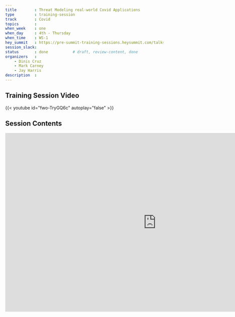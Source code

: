 ```yaml
---
title        : Threat Modeling real-world Covid Applications
type         : training-session
track        : Covid
topics       :
when_week    : one
when_day     : 4th - Thursday
when_time    : WS-1
hey_summit   : https://pre-summit-training-sessions.heysummit.com/talks/threat-modeling-introduction/
session_slack:
status       : done           # draft, review-content, done
organizers   : 
    - Dinis Cruz
    - Mark Carney
    - Jay Harris
description  : 
---
```


## Training Session Video

{{< youtube id="fwo-TryGQ6c" autoplay="false" >}} 

## Session Contents

<iframe src="https://docs.google.com/presentation/d/e/2PACX-1vR0wGU0e4Gn-XQwKbwUttdPhtCwB252klnbGZKxi9kIRZIRaR58vw8w0BWa0h1E5HC0_zZatFfkR3iA/embed?start=false&loop=false&delayms=3000" frameborder="0" width="960" height="569" allowfullscreen="true" mozallowfullscreen="true" webkitallowfullscreen="true"></iframe>
